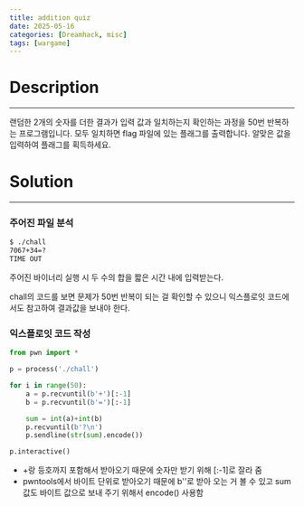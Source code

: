 ```yaml
---
title: addition quiz
date: 2025-05-16
categories: [Dreamhack, misc]
tags: [wargame] 
---
```


# Description

---

랜덤한 2개의 숫자를 더한 결과가 입력 값과 일치하는지 확인하는 과정을 50번 반복하는 프로그램입니다. 모두 일치하면 flag 파일에 있는 플래그를 출력합니다. 알맞은 값을 입력하여 플래그를 획득하세요.

# Solution

---

### 주어진 파일 분석

```sh
$ ./chall
7067+34=?
TIME OUT
```

주어진 바이너리 실행 시 두 수의 합을 짧은 시간 내에 입력받는다.

chall의 코드를 보면 문제가 50번 반복이 되는 걸 확인할 수 있으니 익스플로잇 코드에서도 참고하여 결과값을 보내야 한다.

### 익스플로잇 코드 작성

```python
from pwn import *

p = process('./chall')

for i in range(50):
    a = p.recvuntil(b'+')[:-1]
    b = p.recvuntil(b'=')[:-1]

    sum = int(a)+int(b)
    p.recvuntil(b'?\n')
    p.sendline(str(sum).encode())

p.interactive()
```

- +랑 등호까지 포함해서 받아오기 때문에 숫자만 받기 위해 [:-1]로 잘라 줌
- pwntools에서 바이트 단위로 받아오기 때문에 b''로 받아 오는 거 볼 수 있고 sum 값도 바이트 값으로 보내 주기 위해서 encode() 사용함
